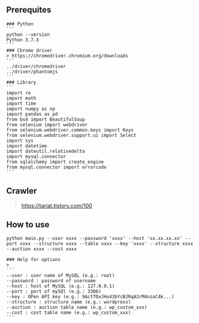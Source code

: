 ## Prerequites
>
    ### Python
    ```
    python --version
    Python 3.7.3
    ```
    ### Chrome driver
    > https://chromedriver.chromium.org/downloads
    ```
    ../driver/chromedriver
    ../driver/phantomjs
    ```
    ### Library
    ```
    import re
    import math
    import time
    import numpy as np
    import pandas as pd
    from bs4 import BeautifulSoup
    from selenium import webdriver
    from selenium.webdriver.common.keys import Keys
    from selenium.webdriver.support.ui import Select
    import sys
    import datetime
    import dateutil.relativedelta
    import mysql.connector
    from sqlalchemy import create_engine
    from mysql.connector import errorcode
    ```
## Crawler
> https://tariat.tistory.com/100

## How to use
>
```
python main.py --user xxxx --password 'xxxx' --host 'xx.xx.xx.xx' --port xxxx --structure xxxx --table xxxx --key 'xxxx' --structure xxxx --auction xxxx --cost xxxx
```
    ### Help for options
    >
    ```
    --user : user name of MySQL (e.g.: root)
    --password : password of username
    --host : host of MySQL (e.g.: 127.0.0.1)
    --port : port of mySQl (e.g.: 3306)
    --key : OPen API key (e.g.: 9ActTOxJHu43bYcBJRqA3rM4nzaC4k...)
    --structure : structure name (e.g.: wordpress)
    --auction : auction table name (e.g.: wp_custom_xxx)
    --cost : cost table name (e.g.: wp_custom_xxx)
    ```
